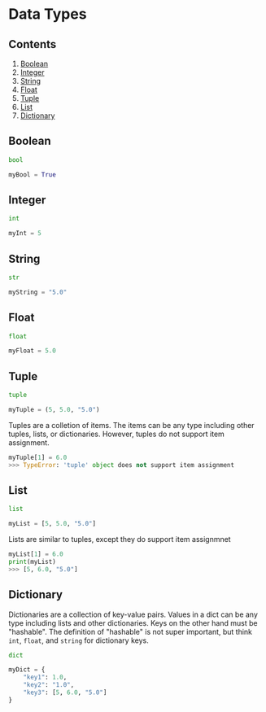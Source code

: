 # Data Types

## Contents

1. [Boolean](#boolean)
2. [Integer](#integer)
3. [String](#string)
4. [Float](#float)
5. [Tuple](#tuple)
6. [List](#list)
7. [Dictionary](#dictionary)

## Boolean

```python
bool

myBool = True
```

## Integer

```python
int

myInt = 5
```

## String

```python
str

myString = "5.0"
```

## Float

```python
float

myFloat = 5.0
```

## Tuple

```python
tuple

myTuple = (5, 5.0, "5.0")
```

Tuples are a colletion of items. The items can be any type including other tuples, lists, or dictionaries. However, tuples do not support item assignment.

```python
myTuple[1] = 6.0
>>> TypeError: 'tuple' object does not support item assignment
```

## List

```python
list

myList = [5, 5.0, "5.0"]
```

Lists are similar to tuples, except they do support item assignmnet

```python
myList[1] = 6.0
print(myList)
>>> [5, 6.0, "5.0"]
```

## Dictionary

Dictionaries are a collection of key-value pairs. Values in a dict can be any type including lists and other dictionaries. Keys on the other hand must be "hashable". The definition of "hashable" is not super important, but think `int`, `float`, and `string` for dictionary keys.

```python
dict

myDict = {
    "key1": 1.0,
    "key2": "1.0",
    "key3": [5, 6.0, "5.0"]
}
```
